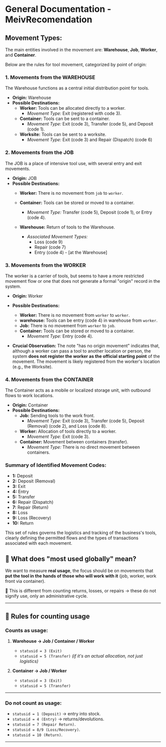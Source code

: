 # General Documentation - MeivRecomendation

## Movement Types:

The main entities involved in the movement are: **Warehouse**, **Job**, **Worker**, and **Container**.

Below are the rules for tool movement, categorized by point of origin:

### **1. Movements from the WAREHOUSE**

The Warehouse functions as a central initial distribution point for tools.

  * **Origin:** Warehouse
  * **Possible Destinations:**
      * **Worker:** Tools can be allocated directly to a worker.
          * *Movement Type:* Exit (registered with code 3).
      * **Container:** Tools can be sent to a container.
          * *Movement Type:* Exit (code 3), Transfer (code 5), and Deposit (code 1).
      * **Worksite:** Tools can be sent to a worksite.
          * *Movement Type:* Exit (code 3) and Repair (Dispatch) (code 6)

### **2. Movements from the JOB**

The JOB is a place of intensive tool use, with several entry and exit movements.

  * **Origin:** JOB
  * **Possible Destinations:**
      * **Worker:** There is no movement from `job` to `worker`.

      * **Container:** Tools can be stored or moved to a container.

          * *Movement Type:* Transfer (code 5), Deposit (code 1), or Entry (code 4).

      * **Warehouse:** Return of tools to the Warehouse.

          * *Associated Movement Types:*
              * Loss (code 9)
              * Repair (code 7)
              * Entry (code 4) - [at the Warehouse]

### **3. Movements from the WORKER**

The worker is a carrier of tools, but seems to have a more restricted movement flow or one that does not generate a formal "origin" record in the system.

  * **Origin:** Worker

  * **Possible Destinations:**

      * **Worker:** There is no movement from `worker` to `worker`.
      * **warehouse:** Tools can be entry (code 4) in warehouse from `worker`.
      * **Job:** There is no movement from `worker` to `job`.
      * **Container:** Tools can be stored or moved to a container.
          * *Movement Type:* Entry (code 4).

  * **Crucial Observation:** The note "has no origin movement" indicates that, although a worker can pass a tool to another location or person, the system **does not register the worker as the official starting point** of the movement. The movement is likely registered from the worker's location (e.g., the Worksite).

### **4. Movements from the CONTAINER**

The Container acts as a mobile or localized storage unit, with outbound flows to work locations.

  * **Origin:** Container
  * **Possible Destinations:**
      * **Job:** Sending tools to the work front.
          * *Movement Type:* Exit (code 3), Transfer (code 5), Deposit (Removal) (code 2), and Loss (code 8).
      * **Worker:** Allocation of tools directly to a worker.
          * *Movement Type:* Exit (code 3).
      * **Container:** Movement between containers (transfer).
          * *Movement Type:* There is no direct movement between containers.

### **Summary of Identified Movement Codes:**

  * **1:** Deposit
  * **2:** Deposit (Removal)
  * **3:** Exit
  * **4:** Entry
  * **5:** Transfer
  * **6:** Repair (Dispatch)
  * **7:** Repair (Return)
  * **8:** Loss
  * **9:** Loss (Recovery)
  * **10:** Return

This set of rules governs the logistics and tracking of the business's tools, clearly defining the permitted flows and the types of transactions associated with each movement.

## 🎯 What does "most used globally" mean?

We want to measure **real usage**, the focus should be on movements that **put the tool in the hands of those who will work with it** (job, worker, work front via container).

📌 This is different from counting returns, losses, or repairs → these do not signify use, only an administrative cycle.

-----

## 🔑 Rules for counting usage

### Counts as **usage**:

1.  **Warehouse → Job / Container / Worker**

      * `statusid = 3 (Exit)`
      * `statusid = 5 (Transfer)` *(if it's an actual allocation, not just logistics)*

2.  **Container → Job / Worker**

      * `statusid = 3 (Exit)`
      * `statusid = 5 (Transfer)`

-----

### Do not count as usage:

  * `statusid = 1 (Deposit)` → entry into stock.
  * `statusid = 4 (Entry)` → returns/devolutions.
  * `statusid = 7 (Repair Return)`.
  * `statusid = 8/9 (Loss/Recovery)`.
  * `statusid = 10 (Return)`.

-----

